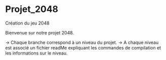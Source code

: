 # Projet_2048
Création du jeu 2048

Bienvenue sur notre projet 2048.

  -> Chaque branche correspond à un niveau du projet.
  -> A chaque niveau est associé un fichier readMe expliquant 
     les commandes de compilation et les informations sur le niveau.
